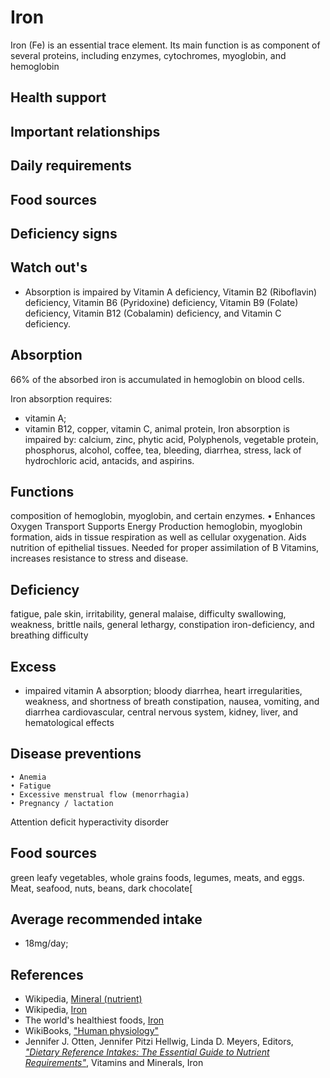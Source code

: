 # Iron
Iron (Fe) is an essential trace element. Its main function is as component of several proteins, including enzymes, cytochromes, myoglobin, and hemoglobin

## Health support

## Important relationships

## Daily requirements

## Food sources

## Deficiency signs

## Watch out's
- Absorption is impaired by Vitamin A deficiency, Vitamin B2 (Riboflavin) deficiency, Vitamin B6 (Pyridoxine) deficiency, Vitamin B9 (Folate) deficiency, Vitamin B12 (Cobalamin) deficiency, and Vitamin C deficiency.

## Absorption
66% of the absorbed iron is accumulated in hemoglobin on blood cells.

Iron absorption requires:
- vitamin A;
- vitamin B12, copper, vitamin C, animal protein, 
Iron absorption is impaired by: calcium, zinc, phytic acid, Polyphenols, vegetable protein, phosphorus, alcohol, coffee, tea, bleeding, diarrhea, stress, lack of hydrochloric acid, antacids, and aspirins.

## Functions
composition of hemoglobin, myoglobin, and certain enzymes.
	• Enhances Oxygen Transport
Supports Energy Production
hemoglobin, myoglobin formation, aids in tissue respiration as well as cellular oxygenation. Aids nutrition of epithelial tissues. Needed for proper assimilation of B Vitamins, increases resistance to stress and disease.

## Deficiency
fatigue, pale skin, irritability, general malaise, difficulty swallowing, weakness, brittle nails, general lethargy, constipation iron-deficiency, and breathing difficulty

## Excess
- impaired vitamin A absorption;
bloody diarrhea, heart irregularities, weakness, and shortness of breath
constipation, nausea, vomiting, and diarrhea
cardiovascular, central nervous system, kidney, liver, and hematological effects

## Disease preventions
	• Anemia
	• Fatigue
	• Excessive menstrual flow (menorrhagia)
	• Pregnancy / lactation
Attention deficit hyperactivity disorder

## Food sources
green leafy vegetables, whole grains foods, legumes, meats, and eggs.
Meat, seafood, nuts, beans, dark chocolate[

## Average recommended intake
- 18mg/day;

## References
- Wikipedia, [Mineral (nutrient)](https://en.wikipedia.org/wiki/Mineral_(nutrient))
- Wikipedia, [Iron](https://en.wikipedia.org/wiki/Iron)
- The world's healthiest foods, [Iron](http://www.whfoods.com/genpage.php?tname=nutrient&dbid=70)
- WikiBooks, ["Human physiology"](https://en.wikibooks.org/wiki/Human_Physiology/Nutrition#Minerals)
- Jennifer J. Otten, Jennifer Pitzi Hellwig, Linda D. Meyers, Editors, [_"Dietary Reference Intakes: The Essential Guide to Nutrient Requirements"_](https://www.amazon.com/Dietary-Reference-Intakes-Essential-Requirements/dp/0309157420), Vitamins and Minerals, Iron